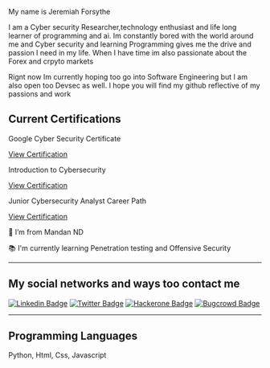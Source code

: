 

My name is Jeremiah Forsythe 

I am a Cyber security Researcher,technology enthusiast and life long learner of programming and ai. Im constantly bored with the world around me and Cyber security and learning Programming gives me the  drive and passion I need in my  life. When I have time im also passionate about the Forex and crpyto
markets

Rignt now Im currently hoping too go into Software Engineering but I am also open too Devsec as well. I hope you will find my github reflective of my passions and work 

## Current Certifications

Google Cyber Security Certificate 

[View Certification](https://www.credly.com/badges/7fbf2408-8d56-4bd0-8aaf-f936fe96e9a0/linked_in_profile)

Introduction to Cybersecurity

[View Certification](https://www.credly.com/earner/earned/badge/dd6ff6ca-29ba-44e3-8cad-afdf78774909)

Junior Cybersecurity Analyst Career Path


[View Certification](https://www.credly.com/badges/b4b8d889-ce11-415c-b2e2-26e57464ff25/public_url)






 

🏡 I’m from Mandan ND

📚 I'm currently learning Penetration testing and Offensive Security
 
---

## My social networks and ways too contact me

[![Linkedin Badge](https://img.shields.io/badge/LinkedIn-0077B5?style=for-the-badge&logo=linkedin&logoColor=white)](https://www.linkedin.com/in/jeremiah-forsythe-73a0b572)
[![Twitter Badge](https://img.shields.io/badge/Twitter-1DA1F2?style=for-the-badge&logo=twitter&logoColor=white)](https://twitter.com/JeremiahForsyt2)
[![Hackerone Badge](https://img.shields.io/badge/-HackerOne-%23494649?style=for-the-badge&logo=hackerone&logoColor=white)](https://hackerone.com/ghostintheshell88)
[![Bugcrowd Badge](https://img.shields.io/badge/-Bugcrowd-%23F26822?style=for-the-badge&logo=bugcrowd&logoColor=white)](https://bugcrowd.com/ghostoftheshell)


---

## Programming Languages
Python, Html, Css, Javascript 
